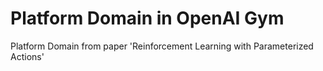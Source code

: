 # Platform Domain in OpenAI Gym
Platform Domain from paper 'Reinforcement Learning with Parameterized Actions'

